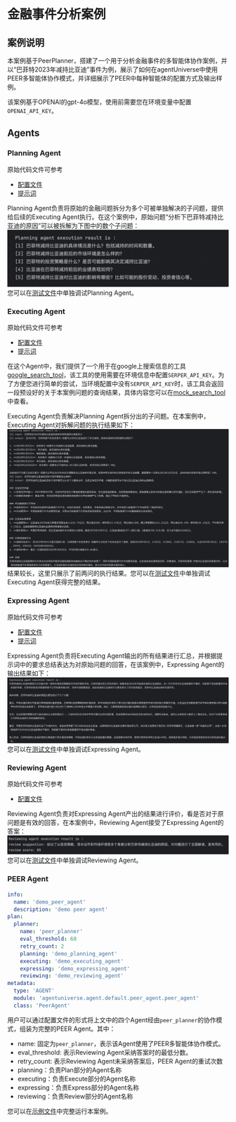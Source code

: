 # 金融事件分析案例
## 案例说明
本案例基于PeerPlanner，搭建了一个用于分析金融事件的多智能体协作案例，并以“巴菲特2023年减持比亚迪”事件为例，展示了如何在agentUniverse中使用PEER多智能体协作模式，并详细展示了PEER中每种智能体的配置方式及输出样例。

该案例基于OPENAI的gpt-4o模型，使用前需要您在环境变量中配置`OPENAI_API_KEY`。

## Agents
### Planning Agent 
原始代码文件可参考
- [配置文件](../../../../sample_standard_app/app/core/agent/peer_agent_case/demo_planning_agent.yaml)
- [提示词](../../../../sample_standard_app/app/core/prompt/planning_agent_cn.yaml)  

Planning Agent负责将原始的金融问题拆分为多个可被单独解决的子问题，提供给后续的Executing Agent执行。在这个案例中，原始问题“分析下巴菲特减持比亚迪的原因”可以被拆解为下图中的数个子问题：  
![planning_result](../../_picture/6_4_1_planning_result.png)
您可以在[测试文件](../../../../sample_standard_app/app/test/test_planning_agent.py)中单独调试Planning Agent。

### Executing Agent 
原始代码文件可参考
- [配置文件](../../../../sample_standard_app/app/core/agent/peer_agent_case/demo_executing_agent.yaml)
- [提示词](../../../../sample_standard_app/app/core/prompt/executing_agent_cn.yaml)

在这个Agent中，我们提供了一个用于在google上搜索信息的工具[google_search_tool](../../../../sample_standard_app/app/core/tool/google_search_tool.py)，该工具的使用需要在环境信息中配置`SERPER_API_KEY`。为了方便您进行简单的尝试，当环境配置中没有`SERPER_API_KEY`时，该工具会返回一段预设好的关于本案例问题的查询结果，具体内容您可以在[mock_search_tool](../../../../sample_standard_app/app/core/tool/mock_search_tool.py)中查看。


Executing Agent负责解决Planning Agent拆分出的子问题。在本案例中，Executing Agent对拆解问题的执行结果如下：  
![executing_result](../../_picture/6_4_1_executing_result.png)
结果较长，这里只展示了前两问的执行结果。您可以在[测试文件](../../../../sample_standard_app/app/test/test_executing_agent.py)中单独调试Executing Agent获得完整的结果。

### Expressing Agent 
原始代码文件可参考
- [配置文件](../../../../sample_standard_app/app/core/agent/peer_agent_case/demo_expressing_agent.yaml)
- [提示词](../../../../sample_standard_app/app/core/prompt/expressing_agent_cn.yaml)  

Expressing Agent负责将Executing Agent输出的所有结果进行汇总，并根据提示词中的要求总结表达为对原始问题的回答，在该案例中，Expressing Agent的输出结果如下：  
![expressing_result](../../_picture/6_4_1_expressing_result.png)
您可以在[测试文件](../../../../sample_standard_app/app/test/test_expressing_agent.py)中单独调试Expressing Agent。

### Reviewing Agent 
原始代码文件可参考
- [配置文件](../../../../sample_standard_app/app/core/agent/peer_agent_case/demo_reviewing_agent.yaml)

Reviewing Agent负责对Expressing Agent产出的结果进行评价，看是否对于原问题是有效的回答，在本案例中，Reviewing Agent接受了Expressing Agent的答案：  
![reviewing_result](../../_picture/6_4_1_reviewing_result.png)
您可以在[测试文件](../../../../sample_standard_app/app/test/test_reviewing_agent.py)中单独调试Reviewing Agent。

### PEER Agent 
```yaml
info:
  name: 'demo_peer_agent'
  description: 'demo peer agent'
plan:
  planner:
    name: 'peer_planner'
    eval_threshold: 60
    retry_count: 2
    planning: 'demo_planning_agent'
    executing: 'demo_executing_agent'
    expressing: 'demo_expressing_agent'
    reviewing: 'demo_reviewing_agent'
metadata:
  type: 'AGENT'
  module: 'agentuniverse.agent.default.peer_agent.peer_agent'
  class: 'PeerAgent'
```
用户可以通过配置文件的形式将上文中的四个Agent经由`peer_planner`的协作模式，组装为完整的PEER Agent。其中：
- name: 固定为`peer_planner`，表示该Agent使用了PEER多智能体协作模式。
- eval_threshold: 表示Reviewing Agent采纳答案时的最低分数。
- retry_count: 表示Reviewing Agent未采纳答案后，PEER Agent的重试次数
- planning：负责Plan部分的Agent名称
- executing：负责Execute部分的Agent名称
- expressing：负责Express部分的Agent名称
- reviewing：负责Review部分的Agent名称

您可以在[示例文件](../../../../sample_standard_app/app/examples/peer_chat_bot.py)中完整运行本案例。

